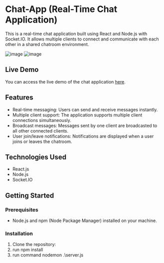 # Chat-App (Real-Time Chat Application)

This is a real-time chat application built using React and Node.js with Socket.IO. It allows multiple clients to connect and communicate with each other in a shared chatroom environment.

![image](https://github.com/Kunalgoel9/Chat-App/assets/67458176/bc16e888-ac0f-4515-a9ca-594f135e7cad)
![image](https://github.com/Kunalgoel9/Chat-App/assets/67458176/67ed8e81-7b8c-4e16-bab3-7ab0fad4e7f8)

## Live Demo

You can access the live demo of the chat application [here](https://chat-app-w5ex.onrender.com/).

## Features

- Real-time messaging: Users can send and receive messages instantly.
- Multiple client support: The application supports multiple client connections simultaneously.
- Broadcast messages: Messages sent by one client are broadcasted to all other connected clients.
- User join/leave notifications: Notifications are displayed when a user joins or leaves the chatroom.

## Technologies Used

- React.js
- Node.js
- Socket.IO

## Getting Started

### Prerequisites

- Node.js and npm (Node Package Manager) installed on your machine.

### Installation

1. Clone the repository:
2. run npm install
3. run command nodemon .\server.js
